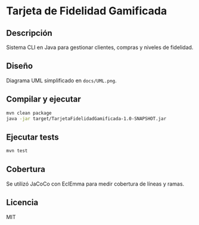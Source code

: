 # Tarjeta de Fidelidad Gamificada

## Descripción
Sistema CLI en Java para gestionar clientes, compras y niveles de fidelidad.

## Diseño
Diagrama UML simplificado en `docs/UML.png`.

## Compilar y ejecutar
```bash
mvn clean package
java -jar target/TarjetaFidelidadGamificada-1.0-SNAPSHOT.jar
```

## Ejecutar tests

```bash
mvn test
```
## Cobertura

Se utilizó JaCoCo con EclEmma para medir cobertura de líneas y ramas.

## Licencia

MIT
